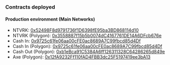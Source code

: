### Contracts deployed

#### Production environment (Main Networks)

- NTVRK: [0x52498F8d9791736f1D6398fE95ba3BD868114d10](https://etherscan.io/address/0x52498F8d9791736f1D6398fE95ba3BD868114d10)
- NTVRK (Polygon): [0x3558887f15b5b0074dC4167761DE14A6DFcb676e](https://polygonscan.com/address/0x3558887f15b5b0074dC4167761DE14A6DFcb676e)
- Cash In: [0x9725c61fe06aa00cFE0ac8689A7C99fbcd85d4Df](https://etherscan.io/address/0x9725c61fe06aa00cFE0ac8689A7C99fbcd85d4Df)
- Cash In (Polygon): [0x9725c61fe06aa00cFE0ac8689A7C99fbcd85d4Df](https://polygonscan.com/address/0x9725c61fe06aa00cFE0ac8689A7C99fbcd85d4Df)
- Cash Out (Polygon): [0xb1eBca91C5384A6ff126311328C64286265d849e](https://polygonscan.com/address/0xb1eBca91C5384A6ff126311328C64286265d849e)
- Axe (Polygon): [0x12fA9232Ff110fAD4FBB3dc25F5197419ee3bA13](https://polygonscan.com/address/0x12fA9232Ff110fAD4FBB3dc25F5197419ee3bA13)
